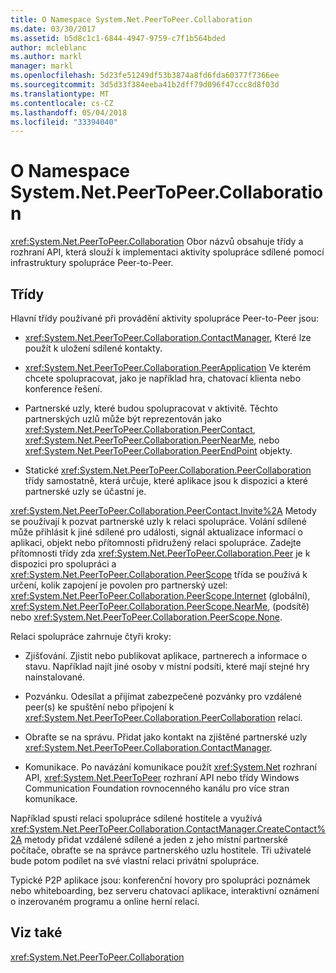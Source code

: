 ```yaml
---
title: O Namespace System.Net.PeerToPeer.Collaboration
ms.date: 03/30/2017
ms.assetid: b5d8c1c1-6844-4947-9759-c7f1b564bded
author: mcleblanc
ms.author: markl
manager: markl
ms.openlocfilehash: 5d23fe51249df53b3874a8fd6fda60377f7366ee
ms.sourcegitcommit: 3d5d33f384eeba41b2dff79d096f47ccc8d8f03d
ms.translationtype: MT
ms.contentlocale: cs-CZ
ms.lasthandoff: 05/04/2018
ms.locfileid: "33394040"
---
```

# <a name="about-the-systemnetpeertopeercollaboration-namespace"></a>O Namespace System.Net.PeerToPeer.Collaboration
<xref:System.Net.PeerToPeer.Collaboration> Obor názvů obsahuje třídy a rozhraní API, která slouží k implementaci aktivity spolupráce sdílené pomocí infrastruktury spolupráce Peer-to-Peer.  
  
## <a name="classes"></a>Třídy  
 Hlavní třídy používané při provádění aktivity spolupráce Peer-to-Peer jsou:  
  
-   <xref:System.Net.PeerToPeer.Collaboration.ContactManager>, Které lze použít k uložení sdílené kontakty.  
  
-   <xref:System.Net.PeerToPeer.Collaboration.PeerApplication> Ve kterém chcete spolupracovat, jako je například hra, chatovací klienta nebo konference řešení.  
  
-   Partnerské uzly, které budou spolupracovat v aktivitě.  Těchto partnerských uzlů může být reprezentován jako <xref:System.Net.PeerToPeer.Collaboration.PeerContact>, <xref:System.Net.PeerToPeer.Collaboration.PeerNearMe>, nebo <xref:System.Net.PeerToPeer.Collaboration.PeerEndPoint> objekty.  
  
-   Statické <xref:System.Net.PeerToPeer.Collaboration.PeerCollaboration> třídy samostatně, která určuje, které aplikace jsou k dispozici a které partnerské uzly se účastní je.  
  
 <xref:System.Net.PeerToPeer.Collaboration.PeerContact.Invite%2A> Metody se používají k pozvat partnerské uzly k relaci spolupráce.  Volání sdílené může přihlásit k jiné sdílené pro události, signál aktualizace informací o aplikaci, objekt nebo přítomnosti přidružený relaci spolupráce. Zadejte přítomnosti třídy zda <xref:System.Net.PeerToPeer.Collaboration.Peer> je k dispozici pro spolupráci a <xref:System.Net.PeerToPeer.Collaboration.PeerScope> třída se používá k určení, kolik zapojení je povolen pro partnerský uzel: <xref:System.Net.PeerToPeer.Collaboration.PeerScope.Internet> (globální), <xref:System.Net.PeerToPeer.Collaboration.PeerScope.NearMe>, (podsítě) nebo <xref:System.Net.PeerToPeer.Collaboration.PeerScope.None>.  
  
 Relaci spolupráce zahrnuje čtyři kroky:  
  
-   Zjišťování. Zjistit nebo publikovat aplikace, partnerech a informace o stavu.  Například najít jiné osoby v místní podsíti, které mají stejné hry nainstalované.  
  
-   Pozvánku. Odesílat a přijímat zabezpečené pozvánky pro vzdálené peer(s) ke spuštění nebo připojení k <xref:System.Net.PeerToPeer.Collaboration.PeerCollaboration> relací.  
  
-   Obraťte se na správu. Přidat jako kontakt na zjištěné partnerské uzly <xref:System.Net.PeerToPeer.Collaboration.ContactManager>.  
  
-   Komunikace. Po navázání komunikace použít <xref:System.Net> rozhraní API, <xref:System.Net.PeerToPeer> rozhraní API nebo třídy Windows Communication Foundation rovnocenného kanálu pro více stran komunikace.  
  
 Například spustí relaci spolupráce sdílené hostitele a využívá <xref:System.Net.PeerToPeer.Collaboration.ContactManager.CreateContact%2A> metody přidat vzdálené sdílené a jeden z jeho místní partnerské počítače, obraťte se na správce partnerského uzlu hostitele.  Tři uživatelé bude potom podílet na své vlastní relaci privátní spolupráce.  
  
 Typické P2P aplikace jsou: konferenční hovory pro spolupráci poznámek nebo whiteboarding, bez serveru chatovací aplikace, interaktivní oznámení o inzerovaném programu a online herní relací.  
  
## <a name="see-also"></a>Viz také  
 <xref:System.Net.PeerToPeer.Collaboration>
